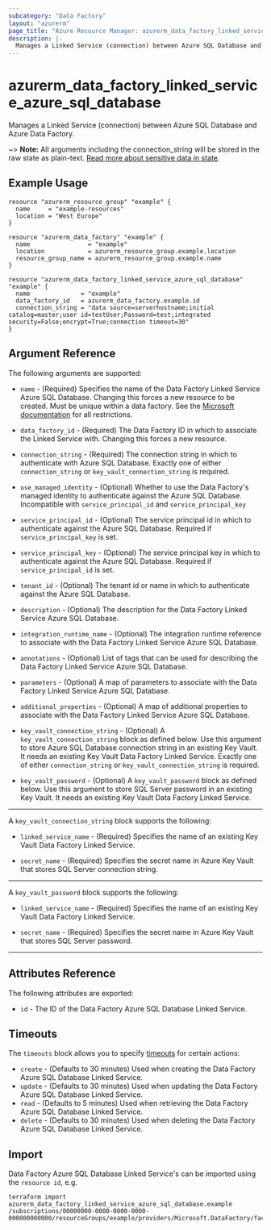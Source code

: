 ```yaml
---
subcategory: "Data Factory"
layout: "azurerm"
page_title: "Azure Resource Manager: azurerm_data_factory_linked_service_azure_sql_database"
description: |-
  Manages a Linked Service (connection) between Azure SQL Database and Azure Data Factory.
---
```


# azurerm_data_factory_linked_service_azure_sql_database

Manages a Linked Service (connection) between Azure SQL Database and Azure Data Factory.

~> **Note:** All arguments including the connection_string will be stored in the raw state as plain-text. [Read more about sensitive data in state](/docs/state/sensitive-data.html).

## Example Usage

```hcl
resource "azurerm_resource_group" "example" {
  name     = "example-resources"
  location = "West Europe"
}

resource "azurerm_data_factory" "example" {
  name                = "example"
  location            = azurerm_resource_group.example.location
  resource_group_name = azurerm_resource_group.example.name
}

resource "azurerm_data_factory_linked_service_azure_sql_database" "example" {
  name              = "example"
  data_factory_id   = azurerm_data_factory.example.id
  connection_string = "data source=serverhostname;initial catalog=master;user id=testUser;Password=test;integrated security=False;encrypt=True;connection timeout=30"
}
```

## Argument Reference

The following arguments are supported:

* `name` - (Required) Specifies the name of the Data Factory Linked Service Azure SQL Database. Changing this forces a new resource to be created. Must be unique within a data
  factory. See the [Microsoft documentation](https://docs.microsoft.com/azure/data-factory/naming-rules) for all restrictions.

* `data_factory_id` - (Required) The Data Factory ID in which to associate the Linked Service with. Changing this forces a new resource.

* `connection_string` - (Required) The connection string in which to authenticate with Azure SQL Database. Exactly one of either `connection_string` or `key_vault_connection_string` is required.

* `use_managed_identity` - (Optional) Whether to use the Data Factory's managed identity to authenticate against the Azure SQL Database. Incompatible with `service_principal_id` and `service_principal_key`

* `service_principal_id` - (Optional) The service principal id in which to authenticate against the Azure SQL Database. Required if `service_principal_key` is set.

* `service_principal_key` - (Optional) The service principal key in which to authenticate against the Azure SQL Database. Required if `service_principal_id` is set.

* `tenant_id` - (Optional) The tenant id or name in which to authenticate against the Azure SQL Database.

* `description` - (Optional) The description for the Data Factory Linked Service Azure SQL Database.

* `integration_runtime_name` - (Optional) The integration runtime reference to associate with the Data Factory Linked Service Azure SQL Database.

* `annotations` - (Optional) List of tags that can be used for describing the Data Factory Linked Service Azure SQL Database.

* `parameters` - (Optional) A map of parameters to associate with the Data Factory Linked Service Azure SQL Database.

* `additional_properties` - (Optional) A map of additional properties to associate with the Data Factory Linked Service Azure SQL Database.

* `key_vault_connection_string` - (Optional) A `key_vault_connection_string` block as defined below. Use this argument to store Azure SQL Database connection string in an existing Key Vault. It needs an existing Key Vault Data Factory Linked Service. Exactly one of either `connection_string` or `key_vault_connection_string` is required.

* `key_vault_password` - (Optional) A `key_vault_password` block as defined below. Use this argument to store SQL Server password in an existing Key Vault. It needs an existing Key Vault Data Factory Linked Service.

---

A `key_vault_connection_string` block supports the following:

* `linked_service_name` - (Required) Specifies the name of an existing Key Vault Data Factory Linked Service.

* `secret_name` - (Required) Specifies the secret name in Azure Key Vault that stores SQL Server connection string.

---

A `key_vault_password` block supports the following:

* `linked_service_name` - (Required) Specifies the name of an existing Key Vault Data Factory Linked Service.

* `secret_name` - (Required) Specifies the secret name in Azure Key Vault that stores SQL Server password.

---

## Attributes Reference

The following attributes are exported:

* `id` - The ID of the Data Factory Azure SQL Database Linked Service.

## Timeouts

The `timeouts` block allows you to specify [timeouts](https://www.terraform.io/docs/configuration/resources.html#timeouts) for certain actions:

* `create` - (Defaults to 30 minutes) Used when creating the Data Factory Azure SQL Database Linked Service.
* `update` - (Defaults to 30 minutes) Used when updating the Data Factory Azure SQL Database Linked Service.
* `read` - (Defaults to 5 minutes) Used when retrieving the Data Factory Azure SQL Database Linked Service.
* `delete` - (Defaults to 30 minutes) Used when deleting the Data Factory Azure SQL Database Linked Service.

## Import

Data Factory Azure SQL Database Linked Service's can be imported using the `resource id`, e.g.

```shell
terraform import azurerm_data_factory_linked_service_azure_sql_database.example /subscriptions/00000000-0000-0000-0000-000000000000/resourceGroups/example/providers/Microsoft.DataFactory/factories/example/linkedservices/example
```
